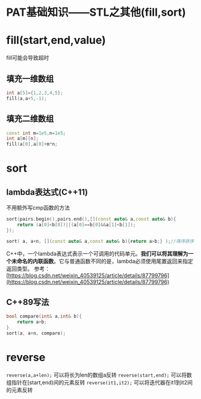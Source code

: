 # PAT基础知识——STL之其他(fill,sort)

# fill(start,end,value)
fill可能会导致超时
## 填充一维数组
```cpp
int a[5]={1,2,3,4,5};
fill(a,a+5,-1);
```
## 填充二维数组
```cpp
const int m=1e5,n=1e5;
int a[m][n];
fill(a[0],a[0]+m*n;
```
# sort
## lambda表达式(C++11)
不用额外写cmp函数的方法

```cpp
sort(pairs.begin(),pairs.end(),[](const auto& a,const auto& b){
	return (a[0]<b[0])||(a[0]==b[0]&&a[1]<b[1]);
});
```
```cpp
sort( a, a+n, [](const auto& a,const auto& b){return a>b;} );//降序排序：不依赖a和b的具体类型
```
C++中，一个lambda表达式表示一个可调用的代码单元。**我们可以将其理解为一个未命名的内联函数**。它与普通函数不同的是，lambda必须使用尾置返回来指定返回类型。
参考：[https://blog.csdn.net/weixin_40539125/article/details/87799796](https://blog.csdn.net/weixin_40539125/article/details/87799796)
## C++89写法
```cpp
bool compare(int& a,int& b){
    return a>b;
}
sort(a, a+n, compare);
```

# reverse
`reverse(a,a+len);` 可以将长为len的数组a反转
`reverse(start,end);` 可以将数组指针在[start,end)间的元素反转
`reverse(it1,it2);` 可以将迭代器在it1到it2间的元素反转


